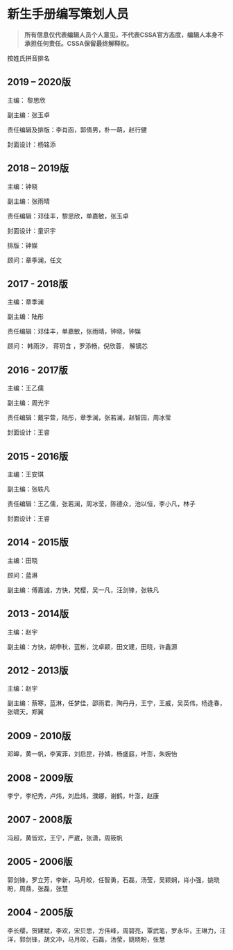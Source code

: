 # 新生手册编写策划人员

> **所有信息仅代表编辑人员个人意见，不代表CSSA官方态度，编辑人本身不承担任何责任。CSSA保留最终解释权。**

按姓氏拼音排名

## **2019 – 2020版**

主编： 黎思欣

副主编：张玉卓

责任编辑及排版：李肖函，郭倩男，朴一萌，赵行健

封面设计：杨铭添

## **2018 – 2019版**

主编：钟晓

副主编：张雨晴

责任编辑：邓佳丰，黎思欣，单嘉敏，张玉卓

封面设计：童识宇

排版：钟娱

顾问：章季澜，任文

## **2017 - 2018版**

主编：章季澜

副主编：陆彤

责任编辑：邓佳丰，单嘉敏，张雨晴，钟晓，钟娱

顾问： 韩雨汐， 蒋玥含 ，罗添畅，倪欣蓉， 解镝芯

## **2016 - 2017版**

主编：王乙儒

副主编：周光宇

责任编辑：戴宇萱，陆彤，章季澜，张若澜，赵智园，周冰莹

封面设计：王睿

## 2015 - 2016版

主编：王安琪

副主编：张轶凡

责任编辑：王乙儒，张若澜，周冰莹，陈德众，池以恒，李小凡，林子

封面设计：王睿

## **2014 - 2015版**

主编：田晓

顾问：蓝淋

副主编：傅嘉诚，方快，梵樱，吴一凡，汪剑锋，张轶凡

## **2013 - 2014版**

主编：赵宇

副主编：方快，胡申秋，蓝彬，沈卓颖，田文建，田晓，许鑫源

## **2012 - 2013版**

主编：赵宇

副主编：蔡寒，蓝淋，任梦佳，邵雨君，陶丹丹，王宁，王威，吴英伟，杨逢春，张啸天，郑翼

## **2009 - 2010版**

邓皞，黄一帆，李寅菲，刘启昆，孙婧，杨盛庭，叶澎，朱婉怡

## **2008 - 2009版**

李宁，李杞秀，卢炜，刘启炜，濮娜，谢鹤，叶澎，赵康

## **2007 - 2008版**

冯超，黄皆欢，王宁，严崴，张潇，周筱帆

## **2005 - 2006版**

郭剑锋，罗立芳，李新，马月皎，任智勇，石磊，汤莹，吴颖娴，肖小强，姚晓盼，周鼎，张磊，张慧

## **2004 - 2005版**

李长缨，贺建斌，李欢，宋贝思，方伟峰，周碧亮，覃武笔，罗永华，王琳力，汪洋，郭剑锋，胡文冲，马月皎，石磊，汤莹，姚晓盼，张慧

